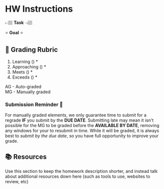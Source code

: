 # HW Instructions

👉🏽 **Task** 👈🏽

:star: **Goal** :star:

## 📝 Grading Rubric


1. Learning ()
   * 
2. Approaching  ()
   * 
3. Meets  ()
   * 
4. Exceeds  ()
   * 


AG - Auto-graded  
MG - Manually graded

### Submission Reminder 🚨
For manually graded elements, we only guarantee time to submit for a regrade **IF** you submit by the **DUE DATE**. Submitting late may mean it isn't possible for the MG to be graded before the **AVAILABLE BY DATE**, removing any windows for your to resubmit in time. While it will be graded, it is always best to *submit by the due date*, so you have full opportunity to improve your grade.


## 📚 Resources
Use this section to keep the homework description shorter, and instead talk about additional resources down here (such as tools to use, websites to review, etc)